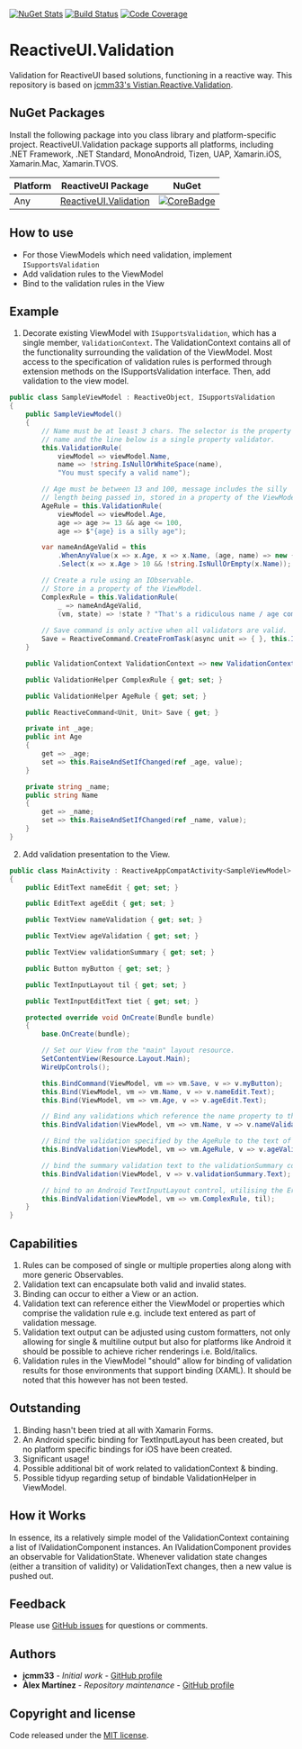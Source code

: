[![NuGet Stats](https://img.shields.io/nuget/v/reactiveui.validation.svg)](https://www.nuget.org/packages/reactiveui.validation) [![Build Status](https://dev.azure.com/dotnet/ReactiveUI/_apis/build/status/ReactiveUI.Validation-CI)](https://dev.azure.com/dotnet/ReactiveUI/_build/latest?definitionId=11)  [![Code Coverage](https://codecov.io/gh/reactiveui/ReactiveUI.Validation/branch/master/graph/badge.svg)](https://codecov.io/gh/reactiveui/ReactiveUI.Validation)

# ReactiveUI.Validation

Validation for ReactiveUI based solutions, functioning in a reactive way. This repository is based on [jcmm33's Vistian.Reactive.Validation](https://github.com/jcmm33/ReactiveUI.Validation).

## NuGet Packages

Install the following package into you class library and platform-specific project. ReactiveUI.Validation package supports all platforms, including .NET Framework, .NET Standard, MonoAndroid, Tizen, UAP, Xamarin.iOS, Xamarin.Mac, Xamarin.TVOS.

| Platform          | ReactiveUI Package                  | NuGet                |
| ----------------- | ----------------------------------- | -------------------- |
| Any               | [ReactiveUI.Validation][CoreDoc]    | [![CoreBadge]][Core] |

[Core]: https://www.nuget.org/packages/ReactiveUI.Validation/
[CoreBadge]: https://img.shields.io/nuget/v/ReactiveUI.Validation.svg
[CoreDoc]: https://reactiveui.net/docs/handbook/user-input-validation/

## How to use

* For those ViewModels which need validation, implement `ISupportsValidation`
* Add validation rules to the ViewModel
* Bind to the validation rules in the View

## Example

1. Decorate existing ViewModel with `ISupportsValidation`, which has a single member, `ValidationContext`. The ValidationContext contains all of the functionality surrounding the validation of the ViewModel. Most access to the specification of validation rules is performed through extension methods on the ISupportsValidation interface. Then, add validation to the view model.

```cs
public class SampleViewModel : ReactiveObject, ISupportsValidation
{
    public SampleViewModel()
    {
        // Name must be at least 3 chars. The selector is the property 
        // name and the line below is a single property validator.
        this.ValidationRule(
            viewModel => viewModel.Name,
            name => !string.IsNullOrWhiteSpace(name),
            "You must specify a valid name");

        // Age must be between 13 and 100, message includes the silly 
        // length being passed in, stored in a property of the ViewModel.
        AgeRule = this.ValidationRule(
            viewModel => viewModel.Age,
            age => age >= 13 && age <= 100,
            age => $"{age} is a silly age");

        var nameAndAgeValid = this
            .WhenAnyValue(x => x.Age, x => x.Name, (age, name) => new { Age = age, Name = name })
            .Select(x => x.Age > 10 && !string.IsNullOrEmpty(x.Name));

        // Create a rule using an IObservable.
        // Store in a property of the ViewModel.
        ComplexRule = this.ValidationRule(
            _ => nameAndAgeValid,
            (vm, state) => !state ? "That's a ridiculous name / age combination" : string.Empty);
            
        // Save command is only active when all validators are valid.
        Save = ReactiveCommand.CreateFromTask(async unit => { }, this.IsValid());
    }

    public ValidationContext ValidationContext => new ValidationContext();

    public ValidationHelper ComplexRule { get; set; }

    public ValidationHelper AgeRule { get; set; }

    public ReactiveCommand<Unit, Unit> Save { get; }

    private int _age;
    public int Age
    {
        get => _age;
        set => this.RaiseAndSetIfChanged(ref _age, value);
    }

    private string _name;
    public string Name
    {
        get => _name;
        set => this.RaiseAndSetIfChanged(ref _name, value);
    }
}
```

2. Add validation presentation to the View.

```cs
public class MainActivity : ReactiveAppCompatActivity<SampleViewModel>
{
    public EditText nameEdit { get; set; }

    public EditText ageEdit { get; set; }

    public TextView nameValidation { get; set; }

    public TextView ageValidation { get; set; }

    public TextView validationSummary { get; set; }

    public Button myButton { get; set; }

    public TextInputLayout til { get; set; }

    public TextInputEditText tiet { get; set; }

    protected override void OnCreate(Bundle bundle)
    {
        base.OnCreate(bundle);

        // Set our View from the "main" layout resource.
        SetContentView(Resource.Layout.Main);
        WireUpControls();

        this.BindCommand(ViewModel, vm => vm.Save, v => v.myButton);
        this.Bind(ViewModel, vm => vm.Name, v => v.nameEdit.Text);
        this.Bind(ViewModel, vm => vm.Age, v => v.ageEdit.Text);

        // Bind any validations which reference the name property to the text of the nameValidation control
        this.BindValidation(ViewModel, vm => vm.Name, v => v.nameValidation.Text);

        // Bind the validation specified by the AgeRule to the text of the ageValidation control
        this.BindValidation(ViewModel, vm => vm.AgeRule, v => v.ageValidation.Text);

        // bind the summary validation text to the validationSummary control
        this.BindValidation(ViewModel, v => v.validationSummary.Text);

        // bind to an Android TextInputLayout control, utilising the Error property
        this.BindValidation(ViewModel, vm => vm.ComplexRule, til);
    }
}
```

## Capabilities

1. Rules can be composed of single or multiple properties along along with more generic Observables.
2. Validation text can encapsulate both valid and invalid states.
3. Binding can occur to either a View or an action.
3. Validation text can reference either the ViewModel or properties which comprise the validation rule e.g. include text entered as part of validation message.
4. Validation text output can be adjusted using custom formatters, not only allowing for single & multiline output but also for platforms like Android it should be possible to achieve richer renderings i.e. Bold/italics.
5. Validation rules in the ViewModel "should" allow for binding of validation results for those environments that support binding (XAML). It should be noted that this however has not been tested.

## Outstanding

1. Binding hasn't been tried at all with Xamarin Forms.
2. An Android specific binding for TextInputLayout has been created, but no platform specific bindings for iOS have been created.
3. Significant usage!
4. Possible additional bit of work related to validationContext & binding.
5. Possible tidyup regarding setup of bindable ValidationHelper in ViewModel. 

## How it Works

In essence, its a relatively simple model of the ValidationContext containing a list of IValidationComponent instances. An IValidationComponent provides an observable for ValidationState. Whenever validation state changes (either a transition of validity) or ValidationText changes, then a new value is pushed out.

## Feedback

Please use [GitHub issues](https://github.com/reactiveui/ReactiveUI.Validation/issues) for questions or comments.

## Authors

* **jcmm33** - *Initial work* - [GitHub profile](https://github.com/jcmm33)
* **Àlex Martínez** - *Repository maintenance* - [GitHub profile](https://github.com/alexmartinezm)

## Copyright and license

Code released under the [MIT license](https://opensource.org/licenses/MIT).
